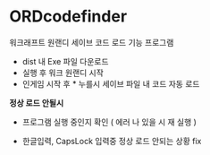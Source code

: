 # ORDcodefinder

워크래프트 원랜디 세이브 코드 로드 기능 프로그램

* dist 내 Exe 파일 다운로드
* 실행 후 워크 원랜디 시작
* 인게임 시작 후 * 누를시 세이브 파일 내 코드 자동 로드

**정상 로드 안될시**
 * 프로그램 실행 중인지 확인 ( 에러 나 있을 시 재 실행 )


- 한글입력, CapsLock 입력중 정상 로드 안되는 상황 fix

